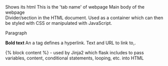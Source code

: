 <html> Shows its html </html>
<head> This is the 'tab name' of webpage </head>

<body> Main body of the webpage </body>
<div> Divider/section in the HTML document. Used as a container which can then be styled with CSS or manipulated with JavaScript. </div>

<p> Paragraph </p>
<b> Bold text </b>
<a> An a tag defines a hyperlink. Text and URL to link to,. </a>


{% block content %} - used by Jinja2 which flask includes to pass variables, content, conditional statements, looping, etc. into HTML

